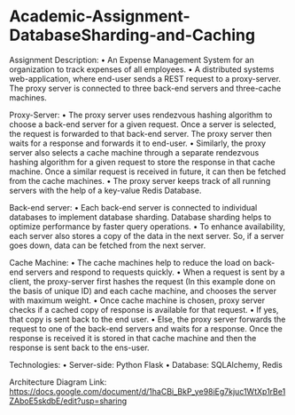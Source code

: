 # Academic-Assignment-DatabaseSharding-and-Caching

Assignment  Description:
• An Expense Management System for an organization to track expenses of all employees.
• A distributed systems web-application, where end-user sends a REST request to a proxy-server. The proxy server is connected to three back-end servers and three-cache machines.

Proxy-Server:
• The proxy server uses rendezvous hashing algorithm to choose a back-end server for a given request. Once a server is selected, the request is forwarded to that back-end server. The proxy server then waits for a response and forwards it to end-user.
• Similarly, the proxy server also selects a cache machine through a separate rendezvous hashing algorithm for a given request to store the response in that cache machine. Once a similar request is received in future, it can then be fetched from the cache machines.
• The proxy server keeps track of all running servers with the help of a key-value Redis Database.


Back-end server:
• Each back-end server is connected to individual databases to implement database sharding. Database sharding helps to optimize performance by faster query operations.
• To enhance availability, each server also stores a copy of the data in the next server. So, if a server goes down, data can be fetched from the next server.

Cache Machine:
• The cache machines help to reduce the load on back-end servers and respond to requests quickly.
• When a request is sent by a client, the proxy-server first hashes the request (In this example done on the basis of unique ID) and each cache machine, and chooses the server with maximum weight. 
• Once cache machine is chosen, proxy server checks if a cached copy of response is available for that request.
•	If yes, that copy is sent back to the end user.
•	Else, the proxy server forwards the request to one of the back-end servers and waits for a response. Once the response is received it is stored in that cache machine and then the response is sent back to the ens-user.


Technologies:
•	Server-side: Python Flask
•	Database: SQLAlchemy, Redis



Architecture Diagram
Link: https://docs.google.com/document/d/1haCBi_BkP_ye98iEg7kjuc1WtXp1rBe1ZAboE5skdbE/edit?usp=sharing
